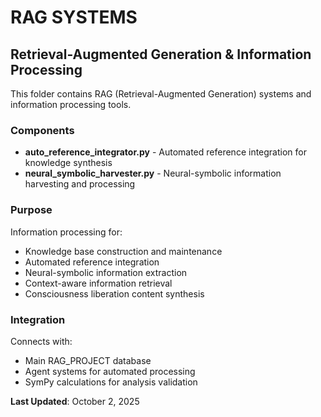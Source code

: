 # RAG SYSTEMS
## Retrieval-Augmented Generation & Information Processing

This folder contains RAG (Retrieval-Augmented Generation) systems and information processing tools.

### Components

- **auto_reference_integrator.py** - Automated reference integration for knowledge synthesis
- **neural_symbolic_harvester.py** - Neural-symbolic information harvesting and processing

### Purpose

Information processing for:
- Knowledge base construction and maintenance
- Automated reference integration
- Neural-symbolic information extraction
- Context-aware information retrieval
- Consciousness liberation content synthesis

### Integration

Connects with:
- Main RAG_PROJECT database
- Agent systems for automated processing
- SymPy calculations for analysis validation

**Last Updated**: October 2, 2025